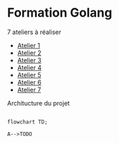 # Formation Golang

7 ateliers à réaliser

* [Atelier 1](atelier1/atelier1.md)
* [Atelier 2](atelier2.0/atelier2.md)
* [Atelier 3](atelier3/atelier3.md)
* [Atelier 4](atelier4/atelier4.md)
* [Atelier 5](atelier5/atelier5.md)
* [Atelier 6](atelier6/atelier6.md)
* [Atelier 7](atelier7/atelier7.md)

Architucture du projet

```mermaid

flowchart TD;

A-->TODO

```